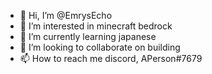- 👋 Hi, I’m @EmrysEcho
- 👀 I’m interested in minecraft bedrock
- 🌱 I’m currently learning japanese
- 💞️ I’m looking to collaborate on building
- 📫 How to reach me discord, APerson#7679

<!---
EmrysEcho/EmrysEcho is a ✨ special ✨ repository because its `README.md` (this file) appears on your GitHub profile.
You can click the Preview link to take a look at your changes.
--->
